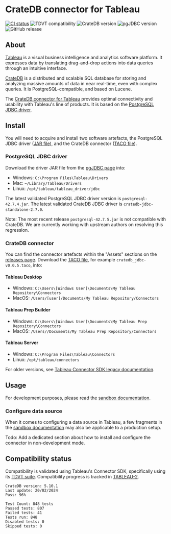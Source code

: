 # CrateDB connector for Tableau

[![CI status](https://github.com/crate/cratedb-tableau-connector/actions/workflows/main.yml/badge.svg?style=flat)](https://github.com/crate/cratedb-tableau-connector/actions/workflows/main.yml)
![TDVT compatibility](https://img.shields.io/badge/TDVT%20compatibility-95%25-brightgreen?style=flat)
![CrateDB version](https://img.shields.io/badge/CrateDB->=5.10.1-brightgreen?style=flat&logo=cratedb)
![pgJDBC version](https://img.shields.io/badge/PostgreSQL%20JDBC%20driver-<=42.7.4-brightgreen?style=flat&logo=postgresql)
![GitHub release](https://img.shields.io/github/v/release/crate/cratedb-tableau-connector?style=flat)

## About

[Tableau] is a visual business intelligence and analytics software platform.
It expresses data by translating drag-and-drop actions into data queries
through an intuitive interface.

[CrateDB] is a distributed and scalable SQL database for storing and analyzing
massive amounts of data in near real-time, even with complex queries. It is
PostgreSQL-compatible, and based on Lucene.

The [CrateDB connector for Tableau] provides optimal connectivity and usability
with Tableau's line of products. It is based on the [PostgreSQL JDBC driver].

## Install

You will need to acquire and install two software artefacts, the PostgreSQL
JDBC driver ([JAR file]), and the CrateDB connector ([TACO file]).

### PostgreSQL JDBC driver

Download the driver JAR file from the [pgJDBC page] into:

- Windows: `C:\Program Files\Tableau\Drivers`
- Mac: `~/Library/Tableau/Drivers`
- Linux: `/opt/tableau/tableau_driver/jdbc` 

The latest validated PostgreSQL JDBC driver version is `postgresql-42.7.4.jar`.
The latest validated CrateDB JDBC driver is `cratedb-jdbc-standalone-2.7.0`.

Note: The most recent release `postgresql-42.7.5.jar` is not compatible with CrateDB.
We are currently working with upstream authors on resolving this regression.

### CrateDB connector

You can find the connector artefacts within the "Assets" sections on the
[releases page]. Download the [TACO file], for example `cratedb_jdbc-v0.0.5.taco`,
into:

#### Tableau Desktop

- Windows: `C:\Users\[Windows User]\Documents\My Tableau Repository\Connectors`
- MacOS: `/Users/[user]/Documents/My Tableau Repository/Connectors`

#### Tableau Prep Builder

- Windows:  `C:\Users\[Windows User]\Documents\My Tableau Prep Repository\Connectors`
- MacOS: `/Users//Documents/My Tableau Prep Repository/Connectors`

#### Tableau Server
- Windows: `C:\Program Files\Tableau\Connectors`
- Linux: `/opt/tableau/connectors`

For older versions, see [Tableau Connector SDK legacy documentation].


## Usage

For development purposes, please read the [sandbox documentation](./DEVELOP.md).

### Configure data source

When it comes to configuring a data source in Tableau, a few fragments in the
[sandbox documentation](./DEVELOP.md) may also be applicable to a production setup.

Todo: Add a dedicated section about how to install and configure the connector
in non-development mode.

## Compatibility status

Compatibility is validated using Tableau's Connector SDK, specifically using its
[TDVT suite]. Compatibility progress is tracked in [TABLEAU-2].

```
CrateDB version: 5.10.1
Last update: 20/02/2024
Pass: 96%
```
```
Test Count: 848 tests
Passed tests: 807
Failed tests: 41
Tests run: 848
Disabled tests: 0
Skipped tests: 0
```


[CrateDB]: https://cratedb.com/database
[CrateDB connector for Tableau]: https://github.com/crate/cratedb-tableau-connector
[JAR file]: https://en.wikipedia.org/wiki/JAR_(file_format)
[pgJDBC page]: https://jdbc.postgresql.org/download/
[PostgreSQL JDBC driver]: https://jdbc.postgresql.org/
[releases page]: https://github.com/crate/cratedb-tableau-connector/releases
[TACO file]: https://help.tableau.com/current/pro/desktop/en-us/examples_connector_sdk.htm
[Tableau]: https://www.tableau.com/
[Tableau Connector SDK legacy documentation]: https://help.tableau.com/current/pro/desktop/en-us/examples_connector_sdk.htm
[TABLEAU-2]: https://github.com/crate/cratedb-tableau-connector/issues/2
[TDVT suite]: https://tableau.github.io/connector-plugin-sdk/docs/tdvt
